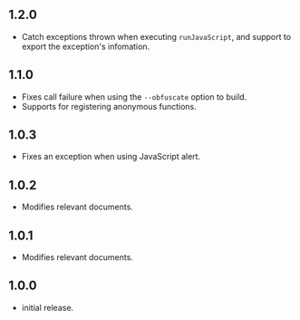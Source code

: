 ## 1.2.0

* Catch exceptions thrown when executing `runJavaScript`, and support to export the exception's infomation.

## 1.1.0

* Fixes call failure when using the `--obfuscate` option to build.
* Supports for registering anonymous functions.


## 1.0.3

* Fixes an exception when using JavaScript alert.

## 1.0.2

* Modifies relevant documents.

## 1.0.1

* Modifies relevant documents.

## 1.0.0

* initial release.